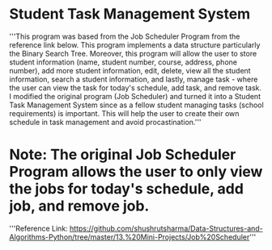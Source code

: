 # Student Task Management System

'''This program was based from the Job Scheduler Program from the reference link below. This program implements a data structure particularly the Binary Search Tree.
Moreover, this program will allow the user to store student information (name, student number, course, address, phone number), add more student information, edit,
delete, view all the student information, search a student information, and lastly, manage task - where the user can view the task for today's schedule, add task, 
and remove task. I modified the original program (Job Scheduler) and turned it into a Student Task Management System since as a fellow student managing tasks
(school requirements) is important. This will help the user to create their own schedule in task management and avoid procastination.''' 

# Note: The original Job Scheduler Program allows the user to only view the jobs for today's schedule, add job, and remove job. 

'''Reference Link: https://github.com/shushrutsharma/Data-Structures-and-Algorithms-Python/tree/master/13.%20Mini-Projects/Job%20Scheduler'''
